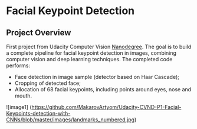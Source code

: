 # Facial Keypoint Detection

## Project Overview

First project from Udacity Computer Vision [Nanodegree](https://www.udacity.com/course/computer-vision-nanodegree--nd891).
The goal is to build a complete pipeline for facial keypoint detection in images, combining computer vision and deep learning techniques.
The completed code performs:

 * Face detection in image sample (detector based on Haar Cascade);
 * Cropping of detected face;
 * Allocation of 68 facial keypoints, including points around eyes, nose and mouth.

![image1] (https://github.com/MakarovArtyom/Udacity-CVND-P1-Facial-Keypoints-detection-with-CNNs/blob/master/images/landmarks_numbered.jpg)
